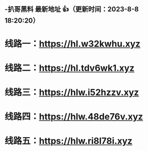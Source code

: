 ## -扒哥黑料 最新地址 👍（更新时间：2023-8-8 18:20:20）
# 线路一：https://hl.w32kwhu.xyz
# 线路二：https://hl.tdv6wk1.xyz
# 线路三：https://hlw.i52hzzv.xyz
# 线路四：https://hlw.48de76v.xyz
# 线路五：https://hlw.ri8l78i.xyz
